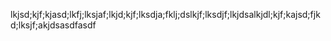 lkjsd;kjf;kjasd;lkfj;lksjaf;lkjd;kjf;lksdja;fklj;dslkjf;lksdjf;lkjdsalkjdl;kjf;kajsd;fjkd;lksjf;akjdsasdfasdf
